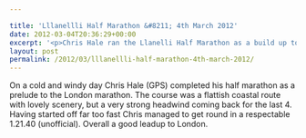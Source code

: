 ```yaml
---

title: 'Lllanellli Half Marathon &#8211; 4th March 2012'
date: 2012-03-04T20:36:29+00:00
excerpt: '<p>Chris Hale ran the Llanelli Half Marathon as a build up to London..</p>'
layout: post
permalink: /2012/03/lllanellli-half-marathon-4th-march-2012/
---
```

On a cold and windy day Chris Hale (GPS) completed his half marathon as a prelude to the London marathon. The course was a flattish coastal route with lovely scenery, but a very strong headwind coming back for the last 4. Having started off far too fast Chris managed to get round in a respectable 1.21.40 (unofficial). Overall a good leadup to London.